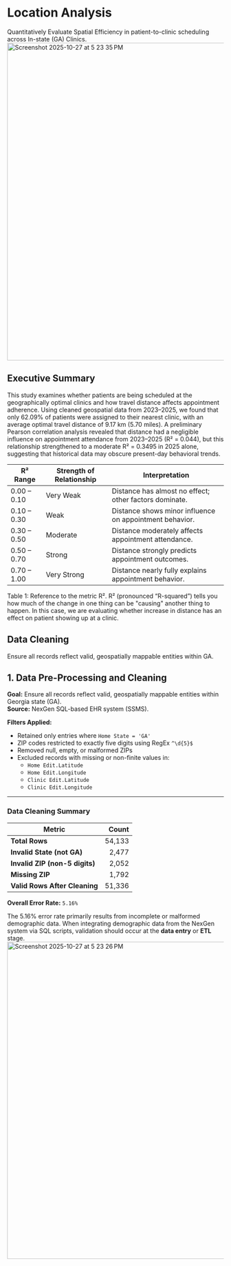 # Location Analysis
Quantitatively Evaluate Spatial Efficiency in patient-to-clinic scheduling across In-state (GA) Clinics.
<img width="1312" height="737" alt="Screenshot 2025-10-27 at 5 23 35 PM" src="https://github.com/user-attachments/assets/772c3270-9ffd-455b-81b9-2a619c0330fd" />


## Executive Summary

This study examines whether patients are being scheduled at the geographically optimal clinics and how travel distance affects appointment adherence. Using cleaned geospatial data from 2023–2025, we found that only 62.09% of patients were assigned to their nearest clinic, with an average optimal travel distance of 9.17 km (5.70 miles). A preliminary Pearson correlation analysis revealed that distance had a negligible influence on appointment attendance from 2023–2025 (R² = 0.044), but this relationship strengthened to a moderate R² = 0.3495 in 2025 alone, suggesting that historical data may obscure present-day behavioral trends. 

| **R² Range** | **Strength of Relationship** | **Interpretation** |
|---------------|-------------------------------|--------------------|
| 0.00 – 0.10 | Very Weak | Distance has almost no effect; other factors dominate. |
| 0.10 – 0.30 | Weak | Distance shows minor influence on appointment behavior. |
| 0.30 – 0.50 | Moderate | Distance moderately affects appointment attendance. |
| 0.50 – 0.70 | Strong | Distance strongly predicts appointment outcomes. |
| 0.70 – 1.00 | Very Strong | Distance nearly fully explains appointment behavior. |

Table 1: Reference to the metric R². R² (pronounced “R-squared”) tells you how much of the change in one thing can be "causing" another thing to happen. In this case, we are evaluating whether increase in distance has an effect on patient showing up at a clinic.

## Data Cleaning
Ensure all records reflect valid, geospatially mappable entities within GA.

## 1. Data Pre-Processing and Cleaning

**Goal:** Ensure all records reflect valid, geospatially mappable entities within Georgia state (GA).  
**Source:** NexGen SQL-based EHR system (SSMS).

**Filters Applied:**
- Retained only entries where `Home State = 'GA'`
- ZIP codes restricted to exactly five digits using RegEx `^\d{5}$`
- Removed null, empty, or malformed ZIPs
- Excluded records with missing or non-finite values in:
  - `Home Edit.Latitude`
  - `Home Edit.Longitude`
  - `Clinic Edit.Latitude`
  - `Clinic Edit.Longitude`

---

### **Data Cleaning Summary**

| Metric | Count |
|---------|-------:|
| **Total Rows** | 54,133 |
| **Invalid State (not GA)** | 2,477 |
| **Invalid ZIP (non-5 digits)** | 2,052 |
| **Missing ZIP** | 1,792 |
| **Valid Rows After Cleaning** | 51,336 |

**Overall Error Rate:** `5.16%`

The 5.16% error rate primarily results from incomplete or malformed demographic data. When integrating demographic data from the NexGen system via SQL scripts, validation should occur at the **data entry** or **ETL** stage.  
<img width="1313" height="736" alt="Screenshot 2025-10-27 at 5 23 26 PM" src="https://github.com/user-attachments/assets/0836b29a-b667-41e0-87c0-33963ca57507" />
